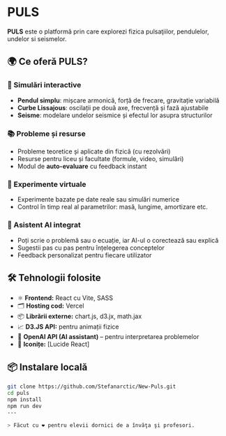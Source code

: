 # PULS

**PULS** este o platformă prin care explorezi fizica pulsaţiilor, pendulelor, undelor si seismelor.


## 🌍 Ce oferă PULS?

### 🔬 Simulări interactive
- **Pendul simplu**: mișcare armonică, forță de frecare, gravitație variabilă
- **Curbe Lissajous**: oscilații pe două axe, frecvență și fază ajustabile
- **Seisme**: modelare undelor seismice și efectul lor asupra structurilor

### 📚 Probleme și resurse
- Probleme teoretice și aplicate din fizică (cu rezolvări)
- Resurse pentru liceu și facultate (formule, video, simulări)
- Modul de **auto-evaluare** cu feedback instant

### 🧪 Experimente virtuale
- Experimente bazate pe date reale sau simulări numerice
- Control în timp real al parametrilor: masă, lungime, amortizare etc.

### 🤖 Asistent AI integrat
- Poți scrie o problemă sau o ecuație, iar AI-ul o corectează sau explică
- Sugestii pas cu pas pentru înțelegerea conceptelor
- Feedback personalizat pentru fiecare utilizator


## 🛠️ Tehnologii folosite

- ⚛️ **Frontend:** React cu Vite, SASS
- 🗂️ **Hosting cod:** Vercel
- 📦 **Librării externe:** chart.js, d3.jx, math.jax
- 📈 **D3.JS API:** pentru animații fizice
- 🤖 **OpenAI API (AI assistant)** – pentru interpretarea problemelor
- 🎨 **Iconițe:** [Lucide React]

## 📦 Instalare locală

```bash
git clone https://github.com/Stefanarctic/New-Puls.git
cd puls
npm install
npm run dev
---

> Făcut cu ❤️ pentru elevii dornici de a învăţa şi profesori.
